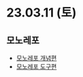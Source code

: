 # 23.03.11 (토)

## 모노레포

- [모노레포 개념편](https://d2.naver.com/helloworld/0923884)
- [모노레포 도구편](https://d2.naver.com/helloworld/7553804)
